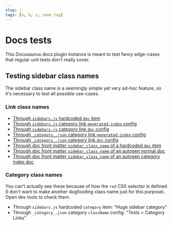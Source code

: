 ```yaml
---
slug: /
tags: [a, b, c, some tag]
---
```


# Docs tests

This Docusaurus docs plugin instance is meant to test fancy edge-cases that regular unit tests don't really cover.

## Testing sidebar class names

The sidebar class name is a seemingly simple yet very ad-hoc feature, so it's necessary to test all possible use-cases.

### Link class names

- [Through `sidebars.js` hardcoded `doc` item](index.md)
- [Through `sidebars.js` category link `generated-index` config](/tests/docs/category/tests)
- [Through `sidebars.js` category link `doc` config](./toc/toc-test.md)
- [Through `_category_.json` category link `generated-index` config](/tests/docs/category-links-generated-index-slug)
  <!-- TODO The link below would replace the link text instead of the link URL. This shouldn't happen. This also causes the actual link URL to fail to be replaced. Should be solved when migrating to Remark plugin -->
  <!-- [./tests/category-links/explicit-doc-index/sample-doc.md](./tests/category-links/explicit-doc-index/sample-doc.md) -->
- [Through `_category_.json` category link `doc` config](./tests/category-links/explicit-doc-index/sample-doc.md)
- [Through doc front matter `sidebar_class_name` of a hardcoded `doc` item](./tests/category-links/with-category-name-doc/sample-doc.md)
- [Through doc front matter `sidebar_class_name` of an autogen normal doc](./tests/category-links/with-category-name-doc/sample-doc.md)
- [Through doc front matter `sidebar_class_name` of an autogen category index doc](./tests/category-links/with-index-doc/index.md)

### Category class names

You can't actually see these because of how the `red` CSS selector is defined (I don't want to make another dogfooding class name just for this purpose). Open dev tools to check them.

- Through `sidebars.js` hardcoded `category` item: "Huge sidebar category"
- Through `_category_.json` category `className` config: "Tests > Category Links"
